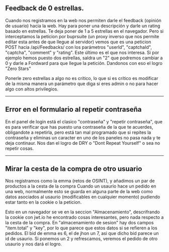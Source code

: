 
## Feedback de 0 estrellas.

Cuando nos registramos en la web nos permiten darle el feedback (opinión de usuario) hacia la web. Hay para poner una descripción y darle un rating basado en estrellas.
Te deja poner de 1 a 5 estrellas en el navegador. Pero si interceptamos la peticion por buprsuite (un proxy inverso que nos permite editar esta antes de que llegue 
al servidor) vemos que es una peticion POST hacia /api/Feedbacks/ con los parámetros "userId", "captchaId", "captcha", "comment" y "rating". Este último es el que nos
interesa. Si por ejemplo hemos puesto dos estrellas, saldra un "2" que podremos cambiar a 0 y darle a Fordward para que llegue la petición. Dandonos con eso el logro
"Zero Stars"

Ponerle zero estrellas a algo no es crítico, lo que si es crítico es modificar de la misma manera un parámetro que diga si eres admin o no para hacer algo con
altos privilegios.

----------------------------------------------------------------------------------

## Error en el formulario al repetir contraseña

En el panel de login está el clasico "contraseña" y "repetir contraseña", que es para verificar que has puesto una contraseña de la que te acuerdes, obligandote a 
repetirla, pero está tan mal programado que si repites la contraseña y eliminas un caracter en uno de los paneles no pasa nada y te deja continaur.
Nos dan el logro de DRY o "Dont Repeat Yourself" o sea no repetir cosas.

----------------------------------------------------------------------------------

## Mirar la cesta de la compra de otro usuario

Nos registramos como la emma (retos de OSINT), y añadimos un par de productos a la cesta de la compra
Cuando un usaurio hace un pedido en una web, normalmente esto se guarda en alguna parte de la web como datos asociados al usaurio (modificables
en cualquier momento) pudiendo estar tanto en la cookie o la peticion.

Esto en un navegador se ve en la seccion "Almacenamiento", descrifrando la cookie con jwt.io he encontrado cosas interesantes, pero nada 
respecto a la cesta de la compra.
En "almacenamiento de sesion" hay dos campos "item.total" y "key", por lo que parece que estos datos si se refieren a los pedidos.
El bid de emma es 6, el de jhon un 7, asi que dicho bid parece un id de usaurio. Si ponemos un 2 y refrescamos, veremos el pedido de otro
usaurio y nos dará el logro.
